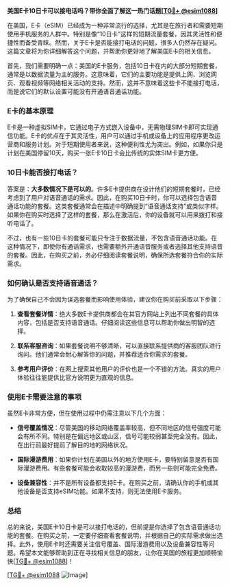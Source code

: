**美国E卡10日卡可以接电话吗？带你全面了解这一热门话题[[TG💪+ @esim1088](https://t.me/s/esim1088)]**

在美国，E卡（eSIM）已经成为一种非常流行的选择，尤其是在旅行者和需要短期使用手机服务的人群中。特别是像“10日卡”这样的短期流量套餐，因其灵活性和便捷性而备受青睐。然而，关于E卡是否能接打电话的问题，很多人仍然存在疑问。这篇文章将为你详细解答这个问题，并帮助你更好地了解美国E卡的相关信息。

首先，我们需要明确一点：美国的E卡服务，包括10日卡在内的大部分短期套餐，通常是以数据流量为主的服务。这意味着，它们的主要功能是提供上网、浏览网页、观看视频等网络相关活动的支持。然而，这并不意味着这些卡不能接打电话，而是说它们的默认设置可能没有开通语音通话功能。

### E卡的基本原理

E卡是一种虚拟SIM卡，它通过电子方式嵌入设备中，无需物理SIM卡即可实现通信功能。E卡的优点在于其灵活性，用户可以通过手机或设备上的应用程序更改运营商和服务计划。对于短期使用者来说，这种便利性尤为突出。例如，如果你只是计划在美国停留10天，购买一张E卡10日卡会比传统的实体SIM卡更方便。

### 10日卡能否接打电话？

答案是：**大多数情况下是可以的**。许多E卡提供商在设计他们的短期套餐时，已经考虑到了用户对语音通话的需求。因此，在购买10日卡时，你可以选择包含语音通话功能的套餐。这类套餐通常会在描述中明确提到“语音通话支持”或类似字样。如果你在购买时选择了这样的套餐，那么在激活后，你的设备就可以用来拨打和接听电话了。

不过，也有一些10日卡的套餐可能只专注于数据流量，不包含语音通话功能。在这种情况下，即使你有通话需求，也需要额外开通语音服务或者选择其他支持语音的套餐。因此，在购买之前，务必仔细阅读套餐说明，确保所选套餐符合你的实际需求。

### 如何确认是否支持语音通话？

为了确保自己不会因为误选套餐而影响使用体验，建议你在购买前采取以下步骤：

1. **查看套餐详情**：绝大多数E卡提供商都会在其官方网站上列出不同套餐的具体内容，包括是否支持语音通话。仔细阅读这些信息可以帮助你做出明智的选择。
   
2. **联系客服咨询**：如果套餐说明不够清晰，可以直接联系提供商的客服团队进行询问。他们通常会耐心解答你的问题，并推荐适合你需求的套餐。

3. **参考用户评价**：在网上搜索其他用户的评价也是一个不错的方法。真实的用户体验往往能提供比官方说明更为直观的信息。

### 使用E卡需要注意的事项

虽然E卡非常方便，但在使用过程中仍需注意以下几个方面：

- **信号覆盖情况**：尽管美国的移动网络覆盖率较高，但不同地区的信号强度可能会有所不同。特别是在偏远地区或山区，信号可能较弱甚至完全没有。因此，在出行前最好提前了解目的地的网络状况。
  
- **国际漫游费用**：如果你计划在美国以外的地方使用E卡，要特别留意是否有国际漫游费用。有些套餐可能会收取较高的漫游费，而另一些则可能完全免费。

- **设备兼容性**：并不是所有设备都支持E卡。在购买之前，请确认你的手机或其他设备是否支持eSIM功能。如果不支持，则无法使用E卡服务。

### 总结

总的来说，美国E卡10日卡是可以接打电话的，但前提是你选择了包含语音通话功能的套餐。在购买之前，一定要仔细查看套餐说明，并根据自己的实际需求做出选择。此外，使用E卡时还需要关注信号覆盖、国际漫游费用以及设备兼容性等问题。希望本文能够帮助到正在寻找相关信息的朋友，让你在美国的旅程更加顺畅愉快[[TG💪+ @esim1088](https://t.me/s/esim1088)]！

[[TG💪+ @esim1088](https://t.me/s/esim1088) ![Image](https://i.postimg.cc/4NQfJmqS/Snipaste-2025-05-13-00-14-12.png)]